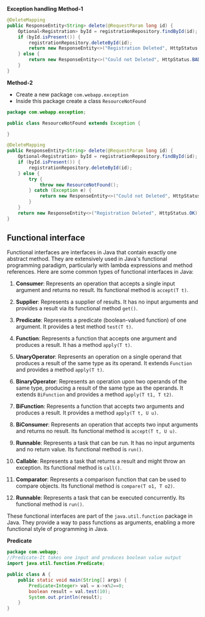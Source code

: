 **Exception handling**
**Method-1**
```java
@DeleteMapping
public ResponseEntity<String> delete(@RequestParam long id) {
    Optional<Registration> byId = registrationRepository.findById(id);
    if (byId.isPresent()) {
        registrationRepository.deleteById(id);
        return new ResponseEntity<>("Registration Deleted", HttpStatus.OK);
    } else {
        return new ResponseEntity<>("Could not Deleted", HttpStatus.BAD_REQUEST);
    }
}
```
**Method-2**
* Create a new package ```com.webapp.exception```
* Inside this package create a class ```ResourceNotFound```
```java
package com.webapp.exception;

public class ResourceNotFound extends Exception {

}
```
```java
@DeleteMapping
public ResponseEntity<String> delete(@RequestParam long id) {
    Optional<Registration> byId = registrationRepository.findById(id);
    if (byId.isPresent()) {
        registrationRepository.deleteById(id);
    } else {
        try {
            throw new ResourceNotFound();
        } catch (Exception e) {
            return new ResponseEntity<>("Could not Deleted", HttpStatus.BAD_REQUEST);
        }
    }
    return new ResponseEntity<>("Registration Deleted", HttpStatus.OK);
}
```

Functional interface
-
Functional interfaces are interfaces in Java that contain exactly one abstract method. They are extensively used in Java's functional programming paradigm, particularly with lambda expressions and method references. Here are some common types of functional interfaces in Java:

1. **Consumer**: Represents an operation that accepts a single input argument and returns no result. Its functional method is `accept(T t)`.

2. **Supplier**: Represents a supplier of results. It has no input arguments and provides a result via its functional method `get()`.

3. **Predicate**: Represents a predicate (boolean-valued function) of one argument. It provides a test method `test(T t)`.

4. **Function**: Represents a function that accepts one argument and produces a result. It has a method `apply(T t)`.

5. **UnaryOperator**: Represents an operation on a single operand that produces a result of the same type as its operand. It extends `Function` and provides a method `apply(T t)`.

6. **BinaryOperator**: Represents an operation upon two operands of the same type, producing a result of the same type as the operands. It extends `BiFunction` and provides a method `apply(T t1, T t2)`.

7. **BiFunction**: Represents a function that accepts two arguments and produces a result. It provides a method `apply(T t, U u)`.

8. **BiConsumer**: Represents an operation that accepts two input arguments and returns no result. Its functional method is `accept(T t, U u)`.

9. **Runnable**: Represents a task that can be run. It has no input arguments and no return value. Its functional method is `run()`.

10. **Callable**: Represents a task that returns a result and might throw an exception. Its functional method is `call()`.

11. **Comparator**: Represents a comparison function that can be used to compare objects. Its functional method is `compare(T o1, T o2)`.

12. **Runnable**: Represents a task that can be executed concurrently. Its functional method is `run()`.

These functional interfaces are part of the `java.util.function` package in Java. They provide a way to pass functions as arguments, enabling a more functional style of programming in Java.

**Predicate**
```java
package com.webapp;
//Predicate-It takes one input and produces boolean value output
import java.util.function.Predicate;

public class A {
	public static void main(String[] args) {
		Predicate<Integer> val = x->x%2==0;
		boolean result = val.test(10);
		System.out.println(result);
	}
}
```
